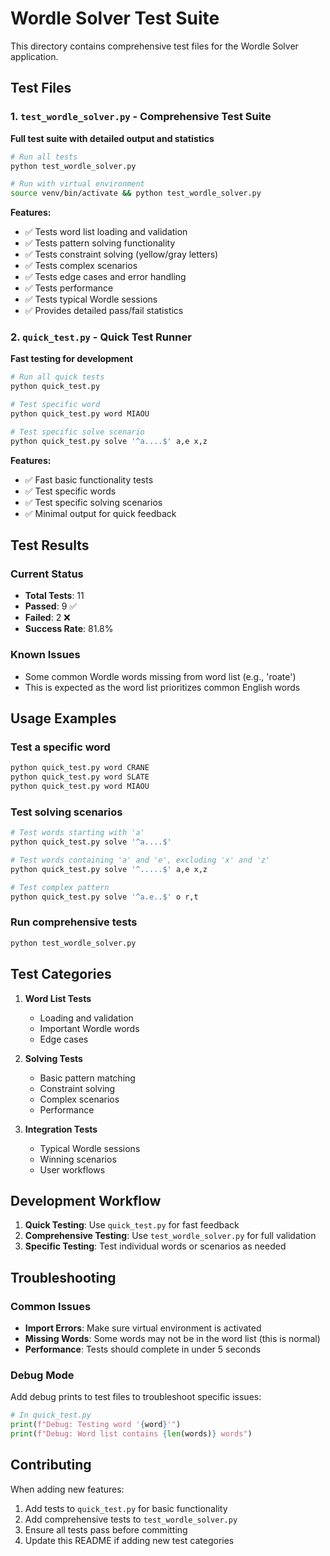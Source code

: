# Wordle Solver Test Suite

This directory contains comprehensive test files for the Wordle Solver application.

## Test Files

### 1. `test_wordle_solver.py` - Comprehensive Test Suite
**Full test suite with detailed output and statistics**

```bash
# Run all tests
python test_wordle_solver.py

# Run with virtual environment
source venv/bin/activate && python test_wordle_solver.py
```

**Features:**
- ✅ Tests word list loading and validation
- ✅ Tests pattern solving functionality  
- ✅ Tests constraint solving (yellow/gray letters)
- ✅ Tests complex scenarios
- ✅ Tests edge cases and error handling
- ✅ Tests performance
- ✅ Tests typical Wordle sessions
- ✅ Provides detailed pass/fail statistics

### 2. `quick_test.py` - Quick Test Runner
**Fast testing for development**

```bash
# Run all quick tests
python quick_test.py

# Test specific word
python quick_test.py word MIAOU

# Test specific solve scenario
python quick_test.py solve '^a....$' a,e x,z
```

**Features:**
- ✅ Fast basic functionality tests
- ✅ Test specific words
- ✅ Test specific solving scenarios
- ✅ Minimal output for quick feedback

## Test Results

### Current Status
- **Total Tests**: 11
- **Passed**: 9 ✅
- **Failed**: 2 ❌
- **Success Rate**: 81.8%

### Known Issues
- Some common Wordle words missing from word list (e.g., 'roate')
- This is expected as the word list prioritizes common English words

## Usage Examples

### Test a specific word
```bash
python quick_test.py word CRANE
python quick_test.py word SLATE
python quick_test.py word MIAOU
```

### Test solving scenarios
```bash
# Test words starting with 'a'
python quick_test.py solve '^a....$'

# Test words containing 'a' and 'e', excluding 'x' and 'z'
python quick_test.py solve '^.....$' a,e x,z

# Test complex pattern
python quick_test.py solve '^a.e..$' o r,t
```

### Run comprehensive tests
```bash
python test_wordle_solver.py
```

## Test Categories

1. **Word List Tests**
   - Loading and validation
   - Important Wordle words
   - Edge cases

2. **Solving Tests**
   - Basic pattern matching
   - Constraint solving
   - Complex scenarios
   - Performance

3. **Integration Tests**
   - Typical Wordle sessions
   - Winning scenarios
   - User workflows

## Development Workflow

1. **Quick Testing**: Use `quick_test.py` for fast feedback
2. **Comprehensive Testing**: Use `test_wordle_solver.py` for full validation
3. **Specific Testing**: Test individual words or scenarios as needed

## Troubleshooting

### Common Issues
- **Import Errors**: Make sure virtual environment is activated
- **Missing Words**: Some words may not be in the word list (this is normal)
- **Performance**: Tests should complete in under 5 seconds

### Debug Mode
Add debug prints to test files to troubleshoot specific issues:

```python
# In quick_test.py
print(f"Debug: Testing word '{word}'")
print(f"Debug: Word list contains {len(words)} words")
```

## Contributing

When adding new features:
1. Add tests to `quick_test.py` for basic functionality
2. Add comprehensive tests to `test_wordle_solver.py`
3. Ensure all tests pass before committing
4. Update this README if adding new test categories
